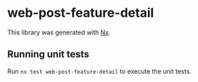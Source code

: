 # web-post-feature-detail

This library was generated with [Nx](https://nx.dev).

## Running unit tests

Run `nx test web-post-feature-detail` to execute the unit tests.
